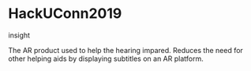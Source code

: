 # HackUConn2019

insight

The AR product used to help the hearing impared. Reduces the need for other helping aids by displaying subtitles on an AR platform.
